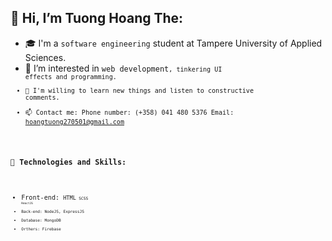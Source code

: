 ## 👋 Hi, I’m Tuong Hoang The:
- 🎓 I'm a <code>software engineering</code> student at Tampere University of Applied Sciences.
- 👀 I’m interested in <code>web development<code>, tinkering UI effects and programming. 
- 🌱 I'm willing to learn new things and listen to constructive comments.
- 📫 Contact me: 
      Phone number: (+358) 041 480 5376
      Email: hoangtuong270501@gmail.com
      
      
### :dizzy: Technologies and Skills:
* Front-end: <code>HTML<code> <code>SCSS<code> <code>ReactJS<code>
* Back-end: NodeJS, ExpressJS
* Database: MongoDB
* Orthers: Firebase
 

<!---
HTTuong/HTTuong is a ✨ special ✨ repository because its `README.md` (this file) appears on your GitHub profile.
You can click the Preview link to take a look at your changes.
--->
